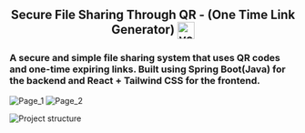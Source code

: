 <h2 align="center">Secure File Sharing Through QR - (One Time Link Generator) <img align="center" src="https://cdn-icons-png.flaticon.com/512/12393/12393250.png" alt="venkatreddy" height="30" width="30" /></h2>
<h3>A secure and simple file sharing system that uses QR codes and one-time expiring links. Built using Spring Boot(Java) for the backend and React + Tailwind CSS for the frontend.</h3>

![Page_1](https://github.com/user-attachments/assets/41293cc0-9351-4c74-9974-573c325d9cd0)
![Page_2](https://github.com/user-attachments/assets/bdffbe84-6031-4689-b52d-1e9eaf63a382)

![Project structure](https://github.com/user-attachments/assets/35d3efd3-477e-4bad-b795-2711bfec4774)
